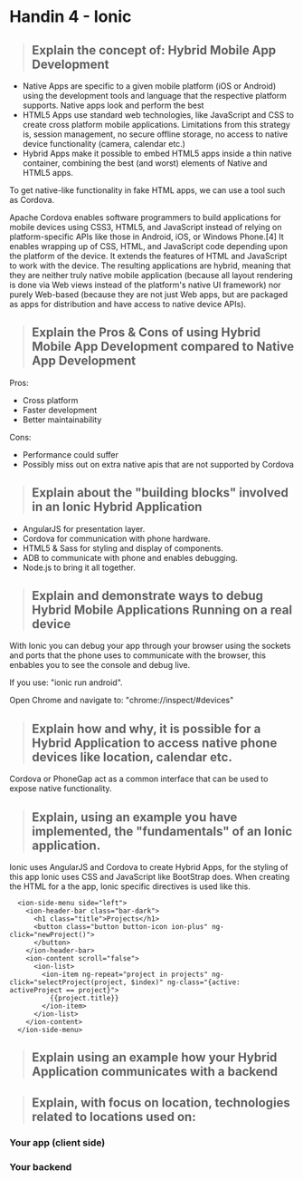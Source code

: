 # Handin 4 - Ionic

>## Explain the concept of: Hybrid Mobile App Development

- Native Apps are specific to a given mobile platform (iOS or Android) using the development tools and language that the respective platform supports. Native apps look and perform the best
- HTML5 Apps use standard web technologies, like JavaScript and CSS to create cross platform mobile applications. Limitations from this strategy is, session management, no secure offline storage, no access to native device functionality (camera, calendar etc.)
- Hybrid Apps make it possible to embed HTML5 apps inside a thin native container, combining the best (and worst) elements of Native and HTML5 apps.

To get native-like functionality in fake HTML apps, we can use a tool such as Cordova.

Apache Cordova enables software programmers to build applications for mobile devices using CSS3, HTML5, and JavaScript instead of relying on platform-specific APIs like those in Android, iOS, or Windows Phone.[4] It enables wrapping up of CSS, HTML, and JavaScript code depending upon the platform of the device. It extends the features of HTML and JavaScript to work with the device. The resulting applications are hybrid, meaning that they are neither truly native mobile application (because all layout rendering is done via Web views instead of the platform's native UI framework) nor purely Web-based (because they are not just Web apps, but are packaged as apps for distribution and have access to native device APIs).

>## Explain the Pros & Cons of using Hybrid Mobile App Development compared to Native App Development

Pros:
- Cross platform
- Faster development
- Better maintainability

Cons:
- Performance could suffer
- Possibly miss out on extra native apis that are not supported by Cordova

>## Explain about the "building blocks" involved in an Ionic Hybrid Application

- AngularJS for presentation layer.
- Cordova for communication with phone hardware.
- HTML5 & Sass for styling and display of components.
- ADB to communicate with phone and enables debugging.
- Node.js to bring it all together.

>## Explain and demonstrate ways to debug Hybrid Mobile Applications Running on a real device

With Ionic you can debug your app through your browser using the sockets and ports that the phone uses to communicate with the browser, this enbables you to see the console and debug live.

If you use: "ionic run android".

Open Chrome and navigate to: "chrome://inspect/#devices"

>## Explain how and why, it is possible for a Hybrid Application to access native phone devices like location, calendar etc. 

Cordova or PhoneGap act as a common interface that can be used to expose native functionality.

>## Explain, using an example you have implemented, the "fundamentals" of an Ionic application.

Ionic uses AngularJS and Cordova to create Hybrid Apps, for the styling of this app Ionic uses CSS and JavaScript like BootStrap does. When creating the HTML for a the app, Ionic specific directives is used like this.

```
  <ion-side-menu side="left">
    <ion-header-bar class="bar-dark">
      <h1 class="title">Projects</h1>
      <button class="button button-icon ion-plus" ng-click="newProject()">
      </button>
    </ion-header-bar>
    <ion-content scroll="false">
      <ion-list>
        <ion-item ng-repeat="project in projects" ng-click="selectProject(project, $index)" ng-class="{active: activeProject == project}">
          {{project.title}}
        </ion-item>
      </ion-list>
    </ion-content>
  </ion-side-menu>
```

>## Explain using an example how your Hybrid Application communicates with a backend 

>## Explain, with focus on location, technologies related to locations used on:

### Your app (client side)

### Your backend
